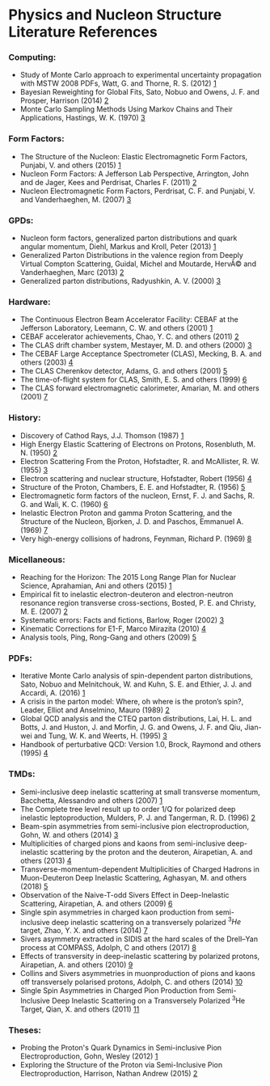 # Physics and Nucleon Structure Literature References 

### Computing: 
- Study of Monte Carlo approach to experimental uncertainty propagation with MSTW 2008 PDFs, Watt, G. and Thorne, R. S. (2012) [1](https://link.springer.com/article/10.1007%2FJHEP08%282012%29052)
- Bayesian Reweighting for Global Fits, Sato, Nobuo and Owens, J. F. and Prosper, Harrison (2014) [2](http://arxiv.org/abs/arXiv:1310.1089)
- Monte Carlo Sampling Methods Using Markov Chains and Their Applications, Hastings, W. K. (1970) [3](https://academic.oup.com/biomet/article-abstract/57/1/97/284580?redirectedFrom=fulltext)


### Form Factors: 
- The Structure of the Nucleon: Elastic Electromagnetic Form Factors, Punjabi, V. and others (2015) [1](https://arxiv.org/abs/1503.01452)
- Nucleon Form Factors: A Jefferson Lab Perspective, Arrington, John and de Jager, Kees and Perdrisat, Charles F. (2011) [2](https://arxiv.org/abs/1102.2463)
- Nucleon Electromagnetic Form Factors, Perdrisat, C. F. and Punjabi, V. and Vanderhaeghen, M. (2007) [3](https://arxiv.org/abs/hep-ph/0612014)

### GPDs: 
- Nucleon form factors, generalized parton distributions and quark angular momentum, Diehl, Markus and Kroll, Peter (2013) [1](https://arxiv.org/abs/1302.4604)
- Generalized Parton Distributions in the valence region from Deeply Virtual Compton Scattering, Guidal, Michel and Moutarde, HervÃ© and Vanderhaeghen, Marc (2013) [2](https://arxiv.org/abs/1303.6600)
- Generalized parton distributions, Radyushkin, A. V. (2000) [3](http://arxiv.org/pdf/hep-ph/0101225.pdf)


### Hardware: 
- The Continuous Electron Beam Accelerator Facility: CEBAF at the Jefferson Laboratory, Leemann, C. W. and others (2001) [1](https://www.annualreviews.org/doi/10.1146/annurev.nucl.51.101701.132327)
- CEBAF accelerator achievements, Chao, Y. C. and others (2011) [2](http://iopscience.iop.org/article/10.1088/1742-6596/299/1/012015)
- The CLAS drift chamber system, Mestayer, M. D. and others (2000) [3](https://www.sciencedirect.com/science/article/pii/S0168900200001510?via%3Dihub)
- The CEBAF Large Acceptance Spectrometer (CLAS), Mecking, B. A. and others (2003) [4](https://www.sciencedirect.com/science/article/pii/S0168900203010015)
- The CLAS Cherenkov detector, Adams, G. and others (2001) [5](https://www.sciencedirect.com/science/article/pii/S0168900200013139)
- The time-of-flight system for CLAS, Smith, E. S. and others (1999) [6](https://www.sciencedirect.com/science/article/pii/S0168900299004842?via%3Dihub) 
- The CLAS forward electromagnetic calorimeter, Amarian, M. and others (2001) [7](https://www.sciencedirect.com/science/article/pii/S0168900200009967?via%3Dihub)

### History: 
- Discovery of Cathod Rays, J.J. Thomson (1987) [1](http://gsjournal.net/Science-Journals/Historical%20Papers-Mechanics%20/%20Electrodynamics/Download/5914)
- High Energy Elastic Scattering of Electrons on Protons, Rosenbluth, M. N. (1950) [2](https://journals.aps.org/pr/abstract/10.1103/PhysRev.79.615)
- Electron Scattering From the Proton, Hofstadter, R. and McAllister, R. W. (1955) [3](https://journals.aps.org/pr/abstract/10.1103/PhysRev.98.217)
- Electron scattering and nuclear structure, Hofstadter, Robert (1956) [4](https://journals.aps.org/rmp/abstract/10.1103/RevModPhys.28.214)
- Structure of the Proton, Chambers, E. E. and Hofstadter, R. (1956) [5](https://journals.aps.org/pr/abstract/10.1103/PhysRev.103.1454) 
- Electromagnetic form factors of the nucleon, Ernst, F. J. and Sachs, R. G. and Wali, K. C. (1960) [6](https://journals.aps.org/pr/abstract/10.1103/PhysRev.119.1105)
- Inelastic Electron Proton and gamma Proton Scattering, and the Structure of the Nucleon, Bjorken, J. D. and Paschos, Emmanuel A. (1969) [7](https://doi.org/10.1103/PhysRev.185.1975)
- Very high-energy collisions of hadrons, Feynman, Richard P. (1969) [8](https://doi.org/10.1103/PhysRevLett.23.1415)

### Micellaneous: 
- Reaching for the Horizon: The 2015 Long Range Plan for Nuclear Science, Aprahamian, Ani and others (2015) [1](http://inspirehep.net/record/1398831?ln=en)
- Empirical fit to inelastic electron-deuteron and electron-neutron resonance region transverse cross-sections, Bosted, P. E. and Christy, M. E. (2007) [2](https://journals.aps.org/prc/abstract/10.1103/PhysRevC.77.065206)
- Systematic errors: Facts and fictions, Barlow, Roger (2002) [3](http://arxiv.org/pdf/hep-ex/0207026.pdf)
- Kinematic Corrections for E1-F, Marco Mirazita (2010) [4](https://www.jlab.org/Hall-B/secure/e1f/mirazita/momcorr/note_momcorr.pdf)
- Analysis tools, Ping, Rong-Gang and others (2009) [5](https://www.worldscientific.com/doi/abs/10.1142/S0217751X09046436)

### PDFs: 
- Iterative Monte Carlo analysis of spin-dependent parton distributions, Sato, Nobuo and Melnitchouk, W. and Kuhn, S. E. and Ethier, J. J. and Accardi, A. (2016) [1](http://arxiv.org/pdf/1601.07782.pdf)
- A crisis in the parton model: Where, oh where is the proton’s spin?, Leader, Elliot and Anselmino, Mauro (1989) [2](https://doi.org/10.1063/1.38312)
- Global QCD analysis and the CTEQ parton distributions, Lai, H. L. and Botts, J. and Huston, J. and Morfin, J. G. and Owens, J. F. and Qiu, Jian-wei and Tung, W. K. and Weerts, H. (1995) [3](http://arxiv.org/pdf/hep-ph/9410404.pdf)
- Handbook of perturbative QCD: Version 1.0, Brock, Raymond and others (1995) [4](https://doi.org/10.1103/RevModPhys.67.157)

### TMDs:
- Semi-inclusive deep inelastic scattering at small transverse momentum, Bacchetta, Alessandro and others (2007) [1](https://doi.org/10.1088/1126-6708/2007/02/093)
- The Complete tree level result up to order 1/Q for polarized deep inelastic leptoproduction, Mulders, P. J. and Tangerman, R. D. (1996) [2](http://arxiv.org/pdf/hep-ph/9510301.pdf)
- Beam-spin asymmetries from semi-inclusive pion electroproduction, Gohn, W. and others (2014) [3](http://arxiv.org/pdf/1402.4097.pdf)
- Multiplicities of charged pions and kaons from semi-inclusive deep-inelastic scattering by the proton and the deuteron, Airapetian, A. and others (2013) [4](http://arxiv.org/pdf/1212.5407.pdf)
- Transverse-momentum-dependent Multiplicities of Charged Hadrons in Muon-Deuteron Deep Inelastic Scattering, Aghasyan, M. and others (2018) [5](http://arxiv.org/pdf/1709.07374.pdf)
- Observation of the Naive-T-odd Sivers Effect in Deep-Inelastic Scattering, Airapetian, A. and others (2009) [6](http://arxiv.org/pdf/0906.3918.pdf)
- Single spin asymmetries in charged kaon production from semi-inclusive deep inelastic scattering on a transversely polarized $^3He$ target, Zhao, Y. X. and others (2014) [7](http://arxiv.org/pdf/1404.7204.pdf)
- Sivers asymmetry extracted in SIDIS at the hard scales of the Drell–Yan process at COMPASS, Adolph, C and others (2017) [8](http://arxiv.org/pdf/1609.07374.pdf)
- Effects of transversity in deep-inelastic scattering by polarized protons, Airapetian, A. and others (2010) [9](http://arxiv.org/pdf/1006.4221.pdf)
- Collins and Sivers asymmetries in muonproduction of pions and kaons off transversely polarised protons, Adolph, C. and others (2014) [10](http://arxiv.org/pdf/1408.4405.pdf)
- Single Spin Asymmetries in Charged Pion Production from Semi-Inclusive Deep Inelastic Scattering on a Transversely Polarized $^3$He Target, Qian, X. and others (2011) [11](http://arxiv.org/pdf/1106.0363.pdf)

### Theses: 
- Probing the Proton's Quark Dynamics in Semi-inclusive Pion Electroproduction, Gohn, Wesley (2012) [1](http://www.jlab.org/Hall-B/general/thesis/Gohn_thesis.pdf)
- Exploring the Structure of the Proton via Semi-Inclusive Pion Electroproduction, Harrison, Nathan Andrew (2015) [2](https://www.jlab.org/Hall-B/general/thesis/Harrison_thesis.pdf)